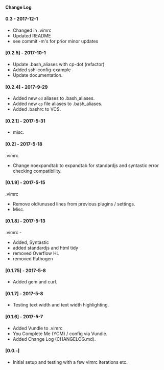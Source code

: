 #### Change Log

#### 0.3 - 2017-12-1
- Changed <leader> in .vimrc
- Updated README
- see commit -m's for prior minor updates

#### [0.2.5] - 2017-10-1
- Update .bash_aliases with cp-dot (refactor)
- Added ssh-config-example
- Update documentation.

#### [0.2.4] - 2017-9-29

- Added new `cd` aliases to .bash_aliases.
- Added new `cp` file aliases to .bash_aliases.
- Added .bashrc to VCS.

#### [0.2.1] - 2017-5-31

- misc. 


#### [0.2] - 2017-5-18

.vimrc

- Change noexpandtab to expandtab for standardjs and syntastic error checking compatibility.

#### [0.1.9] - 2017-5-15

.vimrc

- Remove old/unused lines from previous plugins / settings.
- Misc.

#### [0.1.8] - 2017-5-13

.vimrc - 

- Added, Syntastic
- added standardjs and html tidy
- removed Overflow HL
- removed Pathogen


#### [0.1.75] - 2017-5-8

- Added gem and curl.

#### [0.1.7] - 2017-5-8

- Testing text width and text width highlighting.

#### [0.1.6] - 2017-5-7

- Added Vundle to .vimrc
- You Complete Me (YCM) / config via Vundle.
- Added Change Log (CHANGELOG.md).

#### [0.0.-]

- Initial setup and testing with a few vimrc iterations etc.

